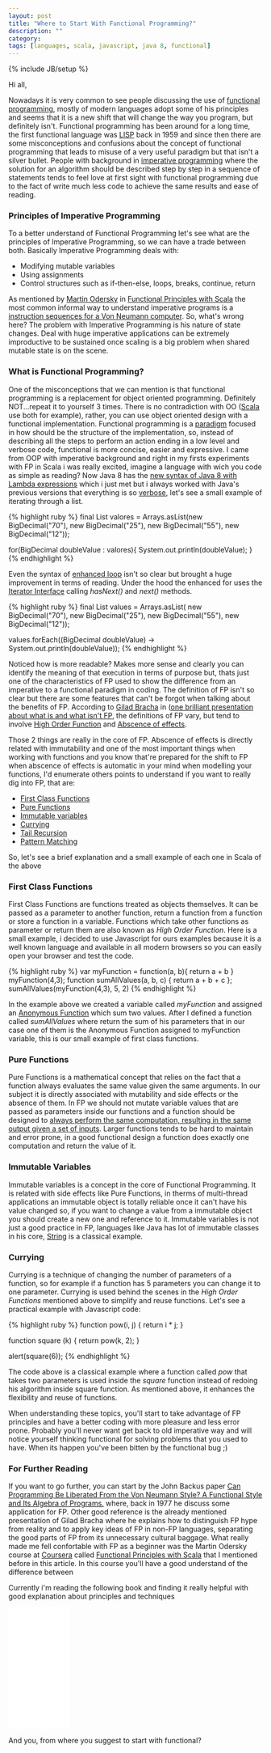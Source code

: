 ```yaml
---
layout: post
title: "Where to Start With Functional Programming?"
description: ""
category: 
tags: [languages, scala, javascript, java 8, functional]
---
```

{% include JB/setup %}


<script>
  (function(i,s,o,g,r,a,m){i['GoogleAnalyticsObject']=r;i[r]=i[r]||function(){
  (i[r].q=i[r].q||[]).push(arguments)},i[r].l=1*new Date();a=s.createElement(o),
  m=s.getElementsByTagName(o)[0];a.async=1;a.src=g;m.parentNode.insertBefore(a,m)
  })(window,document,'script','//www.google-analytics.com/analytics.js','ga');

  ga('create', 'UA-56746688-1', 'auto');
  ga('send', 'pageview');

</script>

Hi all,

Nowadays it is very common to see people discussing the use of <a href="https://www.haskell.org/haskellwiki/Functional_programming" target="_blank">functional programming</a>, mostly of modern languages adopt some of his principles and seems that it is a new shift that will change the way you program, but definitely isn't. Functional programming has been around for a long time, the first functional language was <a href="http://www.princeton.edu/~achaney/tmve/wiki100k/docs/Lisp_(programming_language).html" target="_blank">LISP</a> back in 1959 and since then there are some misconceptions and  confusions about the concept of functional programming that leads to misuse of a very useful paradigm but that isn't a silver bullet. People with background in <a href="http://en.wikipedia.org/wiki/Imperative_programming" target="_blank">imperative programming</a> where the solution for an algorithm should be described step by step in a sequence of statements tends to feel love at first sight with functional programming due to the fact of write much less code to achieve the same results and ease of reading.

### Principles of Imperative Programming

To a better understand of Functional Programming let's see what are the principles of Imperative Programming, so we can have a trade between both. Basically Imperative Programming deals with:

- Modifying mutable variables
- Using assignments
- Control structures such as if-then-else, loops, breaks, continue, return

As mentioned by <a href="http://lampwww.epfl.ch/~odersky/" target="_blank">Martin Odersky</a> in <a href="https://class.coursera.org/progfun-2012-001" target="_blank">Functional Principles with Scala</a> the most common informal way to understand imperative programs is a <a href="http://www.c-jump.com/CIS77/CPU/InstrCycle/lecture.html" target="_blank">instruction sequences for a Von Neumann computer</a>. So, what's wrong here? The problem with Imperative Programming is his nature of state changes. Deal with huge imperative applications can be extremely improductive to be sustained once scaling is a big problem when shared mutable state is on the scene.

### What is Functional Programming?

One of the misconceptions that we can mention is that functional programming is a replacement for object oriented programming. Definitely NOT...repeat it to yourself 3 times. There is no contradiction with OO (<a href="http://scala-lang.org" target="_blank">Scala</a> use both for example), rather, you can use object oriented design with a functional implementation. Functional programming is a <a href="http://en.wikipedia.org/wiki/Programming_paradigm" target="_blank">paradigm</a> focused in how should be the structure of the implementation, so, instead of describing all the steps to perform an action ending in a low level and verbose code, functional is more concise, easier and expressive. I came from OOP with imperative background and right in my firsts experiments with FP in Scala i was really excited, imagine a language with wich you code as simple as reading? Now Java 8 has the <a href="http://www.oracle.com/webfolder/technetwork/tutorials/obe/java/Lambda-QuickStart/index.html" target="_blank">new syntax of Java 8 with Lambda expressions</a> which i just met but i always worked with Java's previous versions that everything is so <a href="http://en.wiktionary.org/wiki/verbose" target="_blank">verbose</a>, let's see a small example of iterating through a list.

{% highlight ruby %}
final List<BigDecimal> valores = Arrays.asList(new BigDecimal("70"), new BigDecimal("25"), new BigDecimal("55"), new BigDecimal("12"));

for(BigDecimal doubleValue : valores){
 System.out.println(doubleValue);
}
{% endhighlight %}

Even the syntax of <a href="https://blogs.oracle.com/CoreJavaTechTips/entry/using_enhanced_for_loops_with" target="_blank">enhanced loop</a> isn't so clear but brought a huge improvement in terms of reading. Under the hood the enhanced for uses the <a href="https://docs.oracle.com/javase/7/docs/api/java/util/Iterator.html" target="_blank">Iterator Interface</a> calling <i>hasNext()</i> and <i>next()</i> methods. 


{% highlight ruby %}
final List<BigDecimal> values = Arrays.asList(
			    new BigDecimal("70"), new BigDecimal("25"), new BigDecimal("55"),
			    new BigDecimal("12"));

values.forEach((BigDecimal doubleValue) -> System.out.println(doubleValue));
{% endhighlight %}

Noticed how is more readable? Makes more sense and clearly you can identify the meaning of that execution in terms of purpose but, thats just one of the characteristics of FP used to show the difference from an imperative to a functional paradigm in coding. The definition of FP isn't so clear but there are some features that can't be forgot when talking about the benefits of FP. According to <a href="http://bracha.org" target="_blank">Gilad Bracha</a> in (<a href="http://www.infoq.com/presentations/functional-pros-cons" target="_blank>">one brilliant presentation about what is and what isn't FP</a>, the definitions of FP vary, but tend to involve <a href="http://en.wikipedia.org/wiki/Higher-order_function" target="_blank">High Order Function</a> and [Abscence of effects]().

Those 2 things are really in the core of FP. Abscence of effects is directly related with immutability and one of the most important things when working with functions and you know that're prepared for the shift to FP when abscence of effects is automatic in your mind when modelling your functions, I'd enumerate others points to understand if you want to really dig into FP, that are:

- <a href="http://en.wikipedia.org/wiki/First-class_function" target="_blank">First Class Functions</a>
- <a href="http://en.wikipedia.org/wiki/Pure_function" target="_blank">Pure Functions</a>
- <a href="http://en.wikipedia.org/wiki/Immutable_object" target="_blank">Immutable variables</a>
- <a href="http://en.wikipedia.org/wiki/Currying" target="_blank">Currying</a>
- <a href="http://en.wikipedia.org/wiki/Tail_call" target="_blank">Tail Recursion</a>
- <a href="http://c2.com/cgi/wiki?PatternMatching" target="_blank">Pattern Matching</a>


So, let's see a brief explanation and a small example of each one in Scala of the above

### First Class Functions

First Class Functions are functions treated as objects themselves. It can be passed as a parameter to another function, return a function from a function or store a function in a variable. Functions which take other functions as parameter or return them are also known as <i>High Order Function</i>. Here is a small example, i decided to use Javascript for ours examples because it is a well known language and available in all modern browsers so you can easily open your browser and test the code.

{% highlight ruby %}
var myFunction = function(a, b){ return a + b }
myFunction(4,3);
function sumAllValues(a, b, c) { return a + b + c };
sumAllValues(myFunction(4,3), 5, 2)
{% endhighlight %}

In the example above we created a variable called <i>myFunction</i> and assigned an <a href="http://en.wikipedia.org/wiki/Anonymous_function" target="_blank">Anonymous Function</a> which sum two values. After I defined a function called <i>sumAllValues</i> where return the sum of his parameters that in our case one of them is the Anonymous Function assigned to myFunction variable, this is our small example of first class functions.

### Pure Functions

Pure Functions is a mathematical concept that relies on the fact that a function always evaluates the same value given the same arguments. In our subject it is directly associated with mutability and side effects or the absence of them. In FP we should not mutate variable values that are passed as parameters inside our functions and a function should be designed to <u>always perform the same computation, resulting in the same output given a set of inputs</u>. Larger functions tends to be hard to maintain and error prone, in a good functional design a function does exactly one computation and return the value of it.

### Immutable Variables

Immutable variables is a concept in the core of Functional Programming. It is related with side effects like Pure Functions, in therms of multi-thread applications an immutable object is totally reliable once it can't have his value changed so, if you want to change a value from a immutable object you should create a new one and reference to it. Immutable variables is not just a good practice in FP, languages like Java has lot of immutable classes in his core, <a href="http://docs.oracle.com/javase/6/docs/api/java/lang/String.html" target="_blank">String</a> is a classical example.

### Currying

Currying is a technique of changing the number of parameters of a function, so for example if a function has 5 parameters you can change it to one parameter. Currying is used behind the scenes in the <i>High Order Functions</i> mentioned above to simplify and reuse functions. Let's see a practical example with Javascript code:

{% highlight ruby %}
 function pow(i, j) { 
     return i * j;
 }
 
 function square (k) {
     return pow(k, 2);
 }
 
 alert(square(6));
{% endhighlight %}

The code above is a classical example where a function called <i>pow</i> that takes two parameters is used inside the <i>square</i> function instead of redoing his algorithm inside square function. As mentioned above, it enhances the flexibility and reuse of functions.

When understanding these topics, you'll start to take advantage of FP principles and have a better coding with more pleasure and less error prone. Probably you'll never want get back to old imperative way and will notice yourself thinking functional for solving problems that you used to have. When its happen you've been bitten by the functional bug ;)

### For Further Reading
 
If you want to go further, you can start by the John Backus paper <a href="http://web.stanford.edu/class/cs242/readings/backus.pdf" target="_blank">Can Programming Be Liberated From the Von Neumann Style? A Functional Style and Its Algebra of Programs.</a> where, back in 1977 he discuss some application for FP. Other good reference is the already mentioned presentation of Gilad Bracha where he explains how to distinguish FP hype from reality and to apply key ideas of FP in non-FP languages, separating the good parts of FP from its unnecessary cultural baggage.
What really made me fell confortable with FP as a beginner was the Martin Odersky course at <a href="https://www.coursera.org" target="_blank">Coursera</a> called <a href="https://class.coursera.org/progfun-2012-001" target="_blank">Functional Principles with Scala</a> that I mentioned before in this article. In this course you'll have a good understand of the difference between

Currently i'm reading the following book and finding it really helpful with good explanation about principles and techniques

<iframe style="width:120px;height:240px;" marginwidth="0" marginheight="0" scrolling="no" frameborder="0" src="//ws-na.amazon-adsystem.com/widgets/q?ServiceVersion=20070822&OneJS=1&Operation=GetAdHtml&MarketPlace=US&source=ac&ref=qf_sp_asin_til&ad_type=product_link&tracking_id=raffretecblo-20&marketplace=amazon&region=US&placement=1449368174&asins=1449368174&linkId=LENUPRQEWK47BLGG&show_border=true&link_opens_in_new_window=true">
</iframe>

And you, from where you suggest to start with functional?